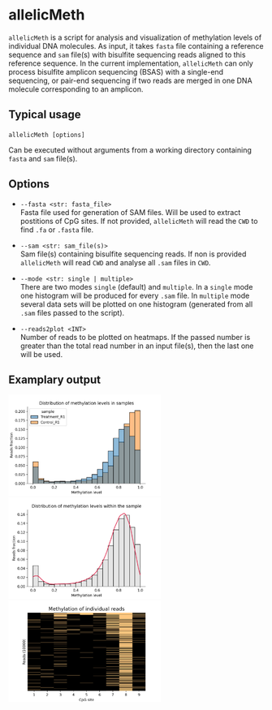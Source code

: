 # allelicMeth
`allelicMeth` is a script for analysis and visualization of methylation levels of individual DNA molecules. As input, it takes `fasta` file containing a reference sequence and `sam` file(s) with bisulfite sequencing reads aligned to this reference sequence. In the current implementation, `allelicMeth` can only process bisulfite amplicon sequencing (BSAS) with a single-end sequencing, or pair-end sequencing if two reads are merged in one DNA molecule corresponding to an amplicon.

## Typical usage      
`allelicMeth [options]`  

Can be executed without arguments from a working directory containing `fasta` and `sam` file(s).

## Options  
* `--fasta <str: fasta_file>`  
Fasta file used for generation of SAM files. Will be used to extract postitions of CpG sites. If not provided, `allelicMeth` will read the `CWD` to find `.fa` or `.fasta` file.  

* `--sam <str: sam_file(s)>`  
Sam file(s) containing bisulfite sequencing reads. If non is provided `allelicMeth` will read `CWD` and analyse all `.sam` files in `CWD`. 

* `--mode <str: single | multiple>`  
There are two modes `single` (default) and `multiple`. In a `single` mode one histogram will be produced for every `.sam` file. In `multiple` mode several data sets will be plotted on one histogram (generated from all `.sam` files passed to the script).  

* `--reads2plot <INT>`  
Number of reads to be plotted on heatmaps. If the passed number is greater than the total read number in an input file(s), then the last one will be used.  

## Examplary output  
<img title="single mode histogram" src="images/overlay_histogram.png" width="300"/> <img title="multiple mode histogram" src="images/single_data_histogram.png" width="300"/> <img title="heatmap" style="middle" src="images/heatmap.png" width="300"> 
